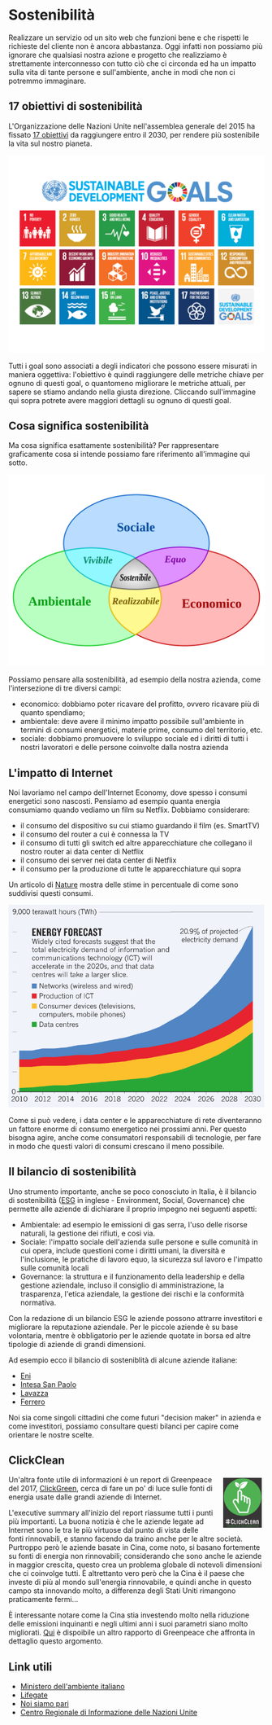 <style>
    .centered {
	text-align: center;
}
img.right_side {
  float: right;
  margin:5px 5px 0px 20px;
  width: 50%;
}
img.left_side {
  float:left;
  margin:5px 20px 0px 5px;
  width: 20%;
}

p.clear {
  clear: both;  
}
p.img-container {
  margin-bottom: 15px;
}

p.img-container::after {
  margin-bottom: 15px;
  overflow: hidden;
  clear: both;
}
</style>

# Sostenibilità

Realizzare un servizio od un sito web che funzioni bene e che rispetti le richieste del cliente non è ancora abbastanza. Oggi infatti non possiamo più ignorare che qualsiasi nostra azione e progetto che realizziamo è strettamente interconnesso con tutto ciò che ci circonda ed ha un impatto sulla vita di tante persone e sull'ambiente, anche in modi che non ci potremmo immaginare.

## 17 obiettivi di sostenibilità
L'Organizzazione delle Nazioni Unite nell'assemblea generale del 2015 ha fissato [17 obiettivi](https://www.un.org/sustainabledevelopment/sustainable-development-goals/) da raggiungere entro il 2030, per rendere più sostenibile la vita sul nostro pianeta.

<p align="center">
<a href="https://www.un.org/sustainabledevelopment/sustainable-development-goals/">
<img title="17 sustenability goals" alt="17 sustenability goals" src="assets/goals.png"></a>
</p>

Tutti i goal sono associati a degli indicatori che possono essere misurati in maniera oggettiva: l'obiettivo è quindi raggiungere delle metriche chiave per ognuno di questi goal, o quantomeno migliorare le metriche attuali, per sapere se stiamo andando nella giusta direzione. Cliccando sull'immagine qui sopra potrete avere maggiori dettagli su ognuno di questi goal.



## Cosa significa sostenibilità
Ma cosa significa esattamente sostenibilità? Per rappresentare graficamente cosa si intende possiamo fare riferimento all'immagine qui sotto.
<p align="center">
<img title="sustenability diagram" alt="sustenability diagram" src="assets/sustenability.png">
</p>

Possiamo pensare alla sostenibilità, ad esempio della nostra azienda, come l'intersezione di tre diversi campi:

- economico: dobbiamo poter ricavare del profitto, ovvero ricavare più di quanto spendiamo;
- ambientale: deve avere il minimo impatto possibile sull'ambiente in termini di consumi energetici, materie prime, consumo del territorio, etc.
- sociale: dobbiamo promuovere lo sviluppo sociale ed i diritti di tutti i nostri lavoratori e delle persone coinvolte dalla nostra azienda

## L'impatto di Internet

Noi lavoriamo nel campo dell'Internet Economy, dove spesso i consumi energetici sono nascosti. Pensiamo ad esempio quanta energia consumiamo quando vediamo un film su Netflix. Dobbiamo considerare:

- il consumo del dispositivo su cui stiamo guardando il film (es. SmartTV)
- il consumo del router a cui è connessa la TV
- il consumo di tutti gli switch ed altre apparecchiature che collegano il nostro router ai data center di Netflix
- il consumo dei server nei data center di Netflix
- il consumo per la produzione di tutte le apparecchiature qui sopra

Un articolo di [Nature](https://www.nature.com/articles/d41586-018-06610-y) mostra delle stime in percentuale di come sono suddivisi questi consumi.

<p align="center">
<img title="internet impact" alt="internet impact" src="assets/nature.png">
</p>

Come si può vedere, i data center e le apparecchiature di rete diventeranno un fattore enorme di consumo energetico nei prossimi anni. Per questo bisogna agire, anche come consumatori responsabili di tecnologie, per fare in modo che questi valori di consumi crescano il meno possibile.

## Il bilancio di sostenibilità

Uno strumento importante, anche se poco conosciuto in Italia, è il bilancio di sostenibilità ([ESG](https://en.wikipedia.org/wiki/Environmental,_social,_and_governance) in inglese - Environment, Social, Governance) che permette alle aziende di dichiarare il proprio impegno nei seguenti aspetti:

- Ambientale: ad esempio le emissioni di gas serra, l'uso delle risorse naturali, la gestione dei rifiuti, e così via.
- Sociale: l'impatto sociale dell'azienda sulle persone e sulle comunità in cui opera, include questioni come i diritti umani, la diversità e l'inclusione, le pratiche di lavoro equo, la sicurezza sul lavoro e l'impatto sulle comunità locali
- Governance: la struttura e il funzionamento della leadership e della gestione aziendale, incluso il consiglio di amministrazione, la trasparenza, l'etica aziendale, la gestione dei rischi e la conformità normativa.

Con la redazione di un bilancio ESG le aziende possono attrarre investitori e migliorare la reputazione aziendale. Per le piccole aziende è su base volontaria, mentre è obbligatorio per le aziende quotate in borsa ed altre tipologie di aziende di grandi dimensioni.

Ad esempio ecco il bilancio di sosteniblità di alcune aziende italiane:
- [Eni](https://www.eni.com/it-IT/sostenibilita/performance/bilancio-sostenibilita.html)
- [Intesa San Paolo](https://group.intesasanpaolo.com/it/sostenibilita/reporting-di-sostenibilita)
- [Lavazza](https://www.lavazzagroup.com/it/come-lavoriamo/il-bilancio-di-sostenibilita.html)
- [Ferrero](https://www.ferrerosustainability.com/int/it/sustainability-reports)

Noi sia come singoli cittadini che come futuri "decision maker" in azienda e come investitori, possiamo consultare questi bilanci per capire come orientare le nostre scelte.

## ClickClean
<p class="img-container">

<img class="right_side" title="clickgreen logo" alt="clickgreen logo" src="assets/clickgreen.png" style="width:15%">

Un'altra fonte utile di informazioni è un report di Greenpeace del 2017, [ClickGreen](https://www.greenpeace.de/publikationen/20170110_greenpeace_clicking_clean.pdf), cerca di fare un po' di luce sulle fonti di energia usate dalle grandi aziende di Internet.
</p>

L'executive summary all'inizio del report riassume tutti i punti più importanti. La buona notizia è che le aziende legate ad Internet sono le tra le più virtuose dal punto di vista delle fonti rinnovabili, e stanno facendo da traino anche per le altre società. Purtroppo però le aziende basate in Cina, come noto, si basano fortemente su fonti di energia non rinnovabili; considerando che sono anche le aziende in maggior crescita, questo crea un problema globale di notevoli dimensioni che ci coinvolge tutti. È altrettanto vero però che la Cina è il paese che investe di più al mondo sull'energia rinnovabile, e quindi anche in questo campo sta innovando molto, a differenza degli Stati Uniti rimangono praticamente fermi...

È interessante notare come la Cina stia investendo molto nella riduzione delle emissioni inquinanti e negli ultimi anni i suoi parametri siano molto migliorati. [Qui](https://www.greenpeace.org/static/planet4-eastasia-stateless/2022/07/082924cb-%E7%BB%BF%E8%89%B2%E4%BA%91%E7%AB%AF2022_%E8%8B%B1%E6%96%87_%E5%8D%95%E9%A1%B5.pdf) è dispoibile un altro rapporto di Greenpeace che affronta in dettaglio questo argomento.

## Link utili

- [Ministero dell'ambiente italiano](http://www.minambiente.it/pagina/gli-obiettivi-e-i-target)
- [Lifegate](https://www.lifegate.it)
- [Noi siamo pari](https://www.noisiamopari.it/)
- [Centro Regionale di Informazione delle Nazioni Unite](https://www.unric.org/it)